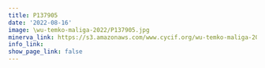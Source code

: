 ```yaml
---
title: P137905
date: '2022-08-16'
image: \wu-temko-maliga-2022/P137905.jpg
minerva_link: https://s3.amazonaws.com/www.cycif.org/wu-temko-maliga-2022/P137905/index.html
info_link:
show_page_link: false
---
```

